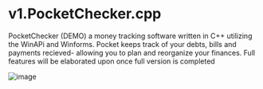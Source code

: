 # v1.PocketChecker.cpp

PocketChecker (DEMO) a money tracking software written in C++ utilizing the WinAPi and Winforms. Pocket keeps track of your debts, bills and payments recieved- allowing you to plan and reorganize your finances. 
Full features will be elaborated upon once full version is completed

![image](https://github.com/GreenTwins/v1.PocketChecker.cpp/assets/29957114/c78b67ad-ae66-4acf-9bda-ea21c8c92e18)
